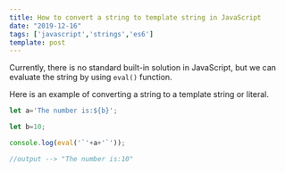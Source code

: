 ```yaml
---
title: How to convert a string to template string in JavaScript
date: "2019-12-16"
tags: ['javascript','strings','es6']
template: post
---
```


Currently, there is no standard built-in solution in JavaScript, but we can evaluate the string by using `eval()` function.

Here is an example of converting a string to a template string or literal.

```js
let a='The number is:${b}';

let b=10;

console.log(eval('`'+a+'`'));

//output --> "The number is:10"
```
